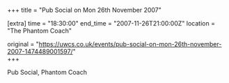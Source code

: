 +++
title = "Pub Social on Mon 26th November 2007"

[extra]
time = "18:30:00"
end_time = "2007-11-26T21:00:00Z"
location = "The Phantom Coach"

original = "https://uwcs.co.uk/events/pub-social-on-mon-26th-november-2007-1474489001597/"    
+++

Pub Social, Phantom Coach

